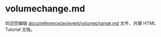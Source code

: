 volumechange.md
===

欢迎您编辑 <a target="__blank" href="https://github.com/jaywcjlove/html-tutorial/blob/master/docs/reference/av/event/volumechange.md">docs/reference/av/event/volumechange.md</a> 文件，共建 HTML Tutorial 文档。